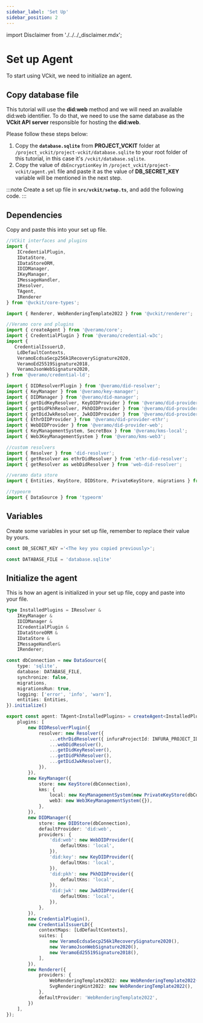 ```yaml
---
sidebar_label: 'Set Up'
sidebar_position: 2
---
```


import Disclaimer from './../../\_disclaimer.mdx';

# Set up Agent

<Disclaimer />

To start using VCkit, we need to initialize an agent.
## Copy database file
This tutorial will use the **did:web** method and we will need an available did:web identifier. To do that, we need to use the same database as the **VCkit API server** responsible for hosting the **did:web**.

Please follow these steps below:
1. Copy the **`database.sqlite`** from **PROJECT_VCKIT** folder at `/project_vckit/project-vckit/database.sqlite` to your root folder of this tutorial, in this case it's `/vckit/database.sqlite`.
2. Copy the value of `dbEncryptionKey` in `/project_vckit/project-vckit/agent.yml` file and paste it as the value of **DB_SECRET_KEY** variable will be mentioned in the next step.

:::note
Create a set up file in **`src/vckit/setup.ts`**, and add the following code.
:::
## Dependencies
Copy and paste this into your set up file.
```typescript
//VCkit interfaces and plugins
import {
    ICredentialPlugin,
    IDataStore,
    IDataStoreORM,
    IDIDManager,
    IKeyManager,
    IMessageHandler,
    IResolver,
    TAgent,
    IRenderer
} from '@vckit/core-types';

import { Renderer, WebRenderingTemplate2022 } from '@vckit/renderer';

//Veramo core and plugins
import { createAgent } from '@veramo/core';
import { CredentialPlugin } from '@veramo/credential-w3c';
import {
   CredentialIssuerLD,
    LdDefaultContexts,
    VeramoEcdsaSecp256k1RecoverySignature2020,
    VeramoEd25519Signature2018,
    VeramoJsonWebSignature2020,
} from '@veramo/credential-ld';

import { DIDResolverPlugin } from '@veramo/did-resolver';
import { KeyManager } from '@veramo/key-manager';
import { DIDManager } from '@veramo/did-manager';
import { getDidKeyResolver, KeyDIDProvider } from '@veramo/did-provider-key';
import { getDidPkhResolver, PkhDIDProvider } from '@veramo/did-provider-pkh';
import { getDidJwkResolver, JwkDIDProvider } from '@veramo/did-provider-jwk';
import { EthrDIDProvider } from '@veramo/did-provider-ethr';
import { WebDIDProvider } from '@veramo/did-provider-web';
import { KeyManagementSystem, SecretBox } from '@veramo/kms-local';
import { Web3KeyManagementSystem } from '@veramo/kms-web3';

//custom resolvers
import { Resolver } from 'did-resolver';
import { getResolver as ethrDidResolver } from 'ethr-did-resolver';
import { getResolver as webDidResolver } from 'web-did-resolver';

//veramo data store
import { Entities, KeyStore, DIDStore, PrivateKeyStore, migrations } from '@veramo/data-store'

//typeorm
import { DataSource } from 'typeorm'
```
## Variables
Create some variables in your set up file, remember to replace their value by yours.
```typescript
const DB_SECRET_KEY ='<The key you copied previously>';

const DATABASE_FILE = 'database.sqlite'
```
## Initialize the agent
This is how an agent is initialized in your set up file, copy and paste into your file.
```typescript
type InstalledPlugins = IResolver &
    IKeyManager &
    IDIDManager &
    ICredentialPlugin &
    IDataStoreORM &
    IDataStore &
    IMessageHandler&
    IRenderer;

const dbConnection = new DataSource({
    type: 'sqlite',
    database: DATABASE_FILE,
    synchronize: false,
    migrations,
    migrationsRun: true,
    logging: ['error', 'info', 'warn'],
    entities: Entities,
}).initialize()

export const agent: TAgent<InstalledPlugins> = createAgent<InstalledPlugins>({
    plugins: [
        new DIDResolverPlugin({
            resolver: new Resolver({
                ...ethrDidResolver({ infuraProjectId: INFURA_PROJECT_ID }),
                ...webDidResolver(),
                ...getDidKeyResolver(),
                ...getDidPkhResolver(),
                ...getDidJwkResolver(),
            }),
        }),
        new KeyManager({
            store: new KeyStore(dbConnection),
            kms: {
                local: new KeyManagementSystem(new PrivateKeyStore(dbConnection, new SecretBox(DB_SECRET_KEY))),
                web3: new Web3KeyManagementSystem({}),
            },
        }),
        new DIDManager({
            store: new DIDStore(dbConnection),
            defaultProvider: 'did:web',
            providers: {
                'did:web': new WebDIDProvider({
                    defaultKms: 'local',
                }),
                'did:key': new KeyDIDProvider({
                    defaultKms: 'local',
                }),
                'did:pkh': new PkhDIDProvider({
                    defaultKms: 'local',
                }),
                'did:jwk': new JwkDIDProvider({
                    defaultKms: 'local',
                }),
            },
        }),
        new CredentialPlugin(),
        new CredentialIssuerLD({
            contextMaps: [LdDefaultContexts],
            suites: [
                new VeramoEcdsaSecp256k1RecoverySignature2020(),
                new VeramoJsonWebSignature2020(),
                new VeramoEd25519Signature2018(),
            ],
        }),
        new Renderer({
            providers: {
                WebRenderingTemplate2022: new WebRenderingTemplate2022(),
                SvgRenderingHint2022: new WebRenderingTemplate2022(),
            },
            defaultProvider: 'WebRenderingTemplate2022',
        })
    ],
});
```
